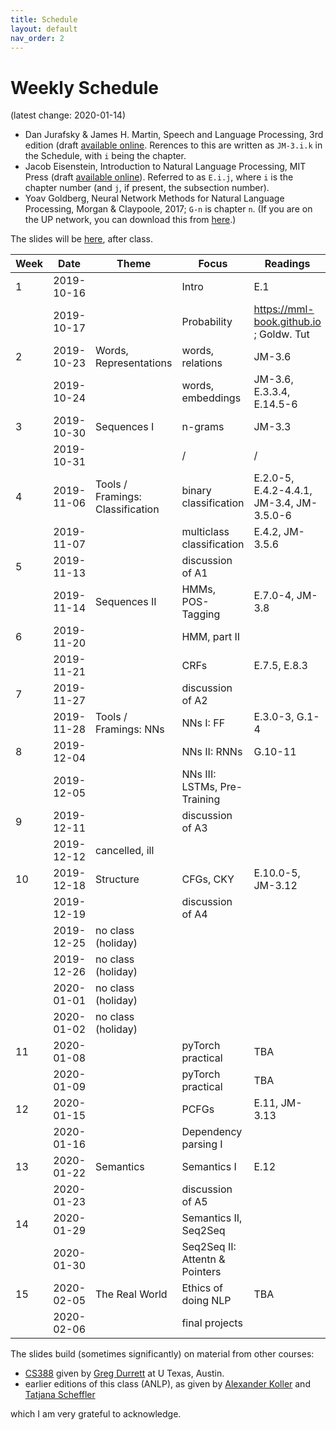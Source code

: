 ```yaml
---
title: Schedule
layout: default
nav_order: 2
---
```


# Weekly Schedule

(latest change: 2020-01-14)


* Dan Jurafsky & James H. Martin, Speech and Language Processing, 3rd edition (draft [available online](https://web.stanford.edu/~jurafsky/slp3/). Rerences to this are written as `JM-3.i.k` in the Schedule, with `i` being the chapter.
* Jacob Eisenstein, Introduction to Natural Language Processing, MIT Press (draft [available online](https://github.com/jacobeisenstein/gt-nlp-class/tree/master/notes)). Referred to as `E.i.j`, where `i` is the chapter number (and `j`, if present, the subsection number).
* Yoav Goldberg, Neural Network Methods for Natural Language Processing, Morgan & Claypoole, 2017; `G-n` is chapter `n`.  (If you are on the UP network, you can download this from [here](https://www.morganclaypool.com/doi/abs/10.2200/S00762ED1V01Y201703HLT037).)

The slides will be [here](https://github.com/compling-potsdam/wise19-bm1-anlp/tree/master/slides), after class.

|      Week|      Date|     Theme|     Focus|  Readings|Assignment|
|----------|----------|----------|----------|----------|----------|
|         1|2019-10-16|          |     Intro|       E.1|          |
|          |2019-10-17|          |Probability|https://mml-book.github.io ; Goldw. Tut|          |
|         2|2019-10-23|Words, Representations|words, relations|    JM-3.6|A1 released|
|          |2019-10-24|          |words, embeddings|JM-3.6,  E.3.3.4, E.14.5-6|          |
|         3|2019-10-30|Sequences I|   n-grams|    JM-3.3|          |
|          |2019-10-31|          |         /|         /|         /|
|         4|2019-11-06|Tools / Framings: Classification|binary classification|E.2.0-5, E.4.2-4.4.1, JM-3.4, JM-3.5.0-6|A1 due; A2 released|
|          |2019-11-07|          |multiclass classification|E.4.2, JM-3.5.6|          |
|         5|2019-11-13|          |discussion of A1|          |          |
|          |2019-11-14|Sequences II|HMMs, POS-Tagging|E.7.0-4, JM-3.8|          |
|         6|2019-11-20|          |HMM, part II|          |A2 due; A3 released|
|          |2019-11-21|          |      CRFs|E.7.5, E.8.3|          |
|         7|2019-11-27|          |discussion of A2|          |          |
|          |2019-11-28|Tools / Framings: NNs| NNs I: FF|E.3.0-3, G.1-4|          |
|         8|2019-12-04|          |NNs II: RNNs|   G.10-11|A3 due; A4 released|
|          |2019-12-05|          |NNs III: LSTMs, Pre-Training|          |          |
|         9|2019-12-11|          |discussion of A3|          |          |
|          |2019-12-12|cancelled, ill|          |          |          |
|        10|2019-12-18| Structure| CFGs, CKY|E.10.0-5, JM-3.12|    A4 due|
|          |2019-12-19|          |discussion of A4|          |          |
|          |2019-12-25|no class (holiday)|          |          |          |
|          |2019-12-26|no class (holiday)|          |          |          |
|          |2020-01-01|no class (holiday)|          |          |          |
|          |2020-01-02|no class (holiday)|          |          |          |
|        11|2020-01-08|          |pyTorch practical|       TBA|A5 released|
|          |2020-01-09|          |pyTorch practical|       TBA|          |
|        12|2020-01-15|          |     PCFGs|E.11, JM-3.13|          |
|          |2020-01-16|          |Dependency parsing I|          |          |
|        13|2020-01-22| Semantics|Semantics I|      E.12|A5 due; A6 released|
|          |2020-01-23|          |discussion of A5|          |          |
|        14|2020-01-29|          |Semantics II, Seq2Seq|          |          |
|          |2020-01-30|          |Seq2Seq II: Attentn & Pointers|          |          |
|        15|2020-02-05|The Real World|Ethics of doing NLP|       TBA|          |
|          |2020-02-06|          |final projects|          |          |


The slides build (sometimes significantly) on material from other courses:

* [CS388](http://www.cs.utexas.edu/~gdurrett/courses/fa2018/cs388.shtml) given by [Greg Durrett](https://www.cs.utexas.edu/~gdurrett/) at U Texas, Austin.
* earlier editions of this class (ANLP), as given by [Alexander Koller](http://www.coli.uni-saarland.de/~koller/) and [Tatjana Scheffler](https://www.ling.uni-potsdam.de/~scheffler/)

which I am very grateful to acknowledge.
